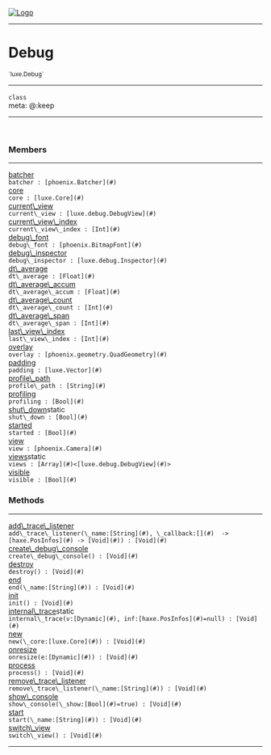 
[![Logo](../../images/logo.png)](../../api/index.html)

---



<h1>Debug</h1>
<small>`luxe.Debug`</small>



---

`class`
<span class="meta">
<br/>meta: @:keep
</span>


---


&nbsp;
&nbsp;






<h3>Members</h3> <hr/><span class="member apipage">
                <a name="batcher"><a class="lift" href="#batcher">batcher</a></a><div class="clear"></div>
                <code class="signature apipage">batcher : [phoenix.Batcher](#)</code><br/></span>
            <span class="small_desc_flat"></span><span class="member apipage">
                <a name="core"><a class="lift" href="#core">core</a></a><div class="clear"></div>
                <code class="signature apipage">core : [luxe.Core](#)</code><br/></span>
            <span class="small_desc_flat"></span><span class="member apipage">
                <a name="current_view"><a class="lift" href="#current_view">current\_view</a></a><div class="clear"></div>
                <code class="signature apipage">current\_view : [luxe.debug.DebugView](#)</code><br/></span>
            <span class="small_desc_flat"></span><span class="member apipage">
                <a name="current_view_index"><a class="lift" href="#current_view_index">current\_view\_index</a></a><div class="clear"></div>
                <code class="signature apipage">current\_view\_index : [Int](#)</code><br/></span>
            <span class="small_desc_flat"></span><span class="member apipage">
                <a name="debug_font"><a class="lift" href="#debug_font">debug\_font</a></a><div class="clear"></div>
                <code class="signature apipage">debug\_font : [phoenix.BitmapFont](#)</code><br/></span>
            <span class="small_desc_flat"></span><span class="member apipage">
                <a name="debug_inspector"><a class="lift" href="#debug_inspector">debug\_inspector</a></a><div class="clear"></div>
                <code class="signature apipage">debug\_inspector : [luxe.debug.Inspector](#)</code><br/></span>
            <span class="small_desc_flat"></span><span class="member apipage">
                <a name="dt_average"><a class="lift" href="#dt_average">dt\_average</a></a><div class="clear"></div>
                <code class="signature apipage">dt\_average : [Float](#)</code><br/></span>
            <span class="small_desc_flat"></span><span class="member apipage">
                <a name="dt_average_accum"><a class="lift" href="#dt_average_accum">dt\_average\_accum</a></a><div class="clear"></div>
                <code class="signature apipage">dt\_average\_accum : [Float](#)</code><br/></span>
            <span class="small_desc_flat"></span><span class="member apipage">
                <a name="dt_average_count"><a class="lift" href="#dt_average_count">dt\_average\_count</a></a><div class="clear"></div>
                <code class="signature apipage">dt\_average\_count : [Int](#)</code><br/></span>
            <span class="small_desc_flat"></span><span class="member apipage">
                <a name="dt_average_span"><a class="lift" href="#dt_average_span">dt\_average\_span</a></a><div class="clear"></div>
                <code class="signature apipage">dt\_average\_span : [Int](#)</code><br/></span>
            <span class="small_desc_flat"></span><span class="member apipage">
                <a name="last_view_index"><a class="lift" href="#last_view_index">last\_view\_index</a></a><div class="clear"></div>
                <code class="signature apipage">last\_view\_index : [Int](#)</code><br/></span>
            <span class="small_desc_flat"></span><span class="member apipage">
                <a name="overlay"><a class="lift" href="#overlay">overlay</a></a><div class="clear"></div>
                <code class="signature apipage">overlay : [phoenix.geometry.QuadGeometry](#)</code><br/></span>
            <span class="small_desc_flat"></span><span class="member apipage">
                <a name="padding"><a class="lift" href="#padding">padding</a></a><div class="clear"></div>
                <code class="signature apipage">padding : [luxe.Vector](#)</code><br/></span>
            <span class="small_desc_flat"></span><span class="member apipage">
                <a name="profile_path"><a class="lift" href="#profile_path">profile\_path</a></a><div class="clear"></div>
                <code class="signature apipage">profile\_path : [String](#)</code><br/></span>
            <span class="small_desc_flat"></span><span class="member apipage">
                <a name="profiling"><a class="lift" href="#profiling">profiling</a></a><div class="clear"></div>
                <code class="signature apipage">profiling : [Bool](#)</code><br/></span>
            <span class="small_desc_flat"></span><span class="member apipage">
                <a name="shut_down"><a class="lift" href="#shut_down">shut\_down</a></a><span class="inline-block static">static</span><div class="clear"></div>
                <code class="signature apipage">shut\_down : [Bool](#)</code><br/></span>
            <span class="small_desc_flat"></span><span class="member apipage">
                <a name="started"><a class="lift" href="#started">started</a></a><div class="clear"></div>
                <code class="signature apipage">started : [Bool](#)</code><br/></span>
            <span class="small_desc_flat"></span><span class="member apipage">
                <a name="view"><a class="lift" href="#view">view</a></a><div class="clear"></div>
                <code class="signature apipage">view : [phoenix.Camera](#)</code><br/></span>
            <span class="small_desc_flat"></span><span class="member apipage">
                <a name="views"><a class="lift" href="#views">views</a></a><span class="inline-block static">static</span><div class="clear"></div>
                <code class="signature apipage">views : [Array](#)&lt;[luxe.debug.DebugView](#)&gt;</code><br/></span>
            <span class="small_desc_flat"></span><span class="member apipage">
                <a name="visible"><a class="lift" href="#visible">visible</a></a><div class="clear"></div>
                <code class="signature apipage">visible : [Bool](#)</code><br/></span>
            <span class="small_desc_flat"></span>





<h3>Methods</h3> <hr/><span class="method apipage">
            <a name="add_trace_listener"><a class="lift" href="#add_trace_listener">add\_trace\_listener</a></a><div class="clear"></div>
            <code class="signature apipage">add\_trace\_listener(\_name:[String](#)<span></span>, \_callback:[](#)&nbsp; -&gt; [haxe.PosInfos](#)&nbsp;-&gt; [Void](#)<span></span>) : [Void](#)</code><br/><span class="small_desc_flat"></span>
        </span>
    <span class="method apipage">
            <a name="create_debug_console"><a class="lift" href="#create_debug_console">create\_debug\_console</a></a><div class="clear"></div>
            <code class="signature apipage">create\_debug\_console() : [Void](#)</code><br/><span class="small_desc_flat"></span>
        </span>
    <span class="method apipage">
            <a name="destroy"><a class="lift" href="#destroy">destroy</a></a><div class="clear"></div>
            <code class="signature apipage">destroy() : [Void](#)</code><br/><span class="small_desc_flat"></span>
        </span>
    <span class="method apipage">
            <a name="end"><a class="lift" href="#end">end</a></a><div class="clear"></div>
            <code class="signature apipage">end(\_name:[String](#)<span></span>) : [Void](#)</code><br/><span class="small_desc_flat"></span>
        </span>
    <span class="method apipage">
            <a name="init"><a class="lift" href="#init">init</a></a><div class="clear"></div>
            <code class="signature apipage">init() : [Void](#)</code><br/><span class="small_desc_flat"></span>
        </span>
    <span class="method apipage">
            <a name="internal_trace"><a class="lift" href="#internal_trace">internal\_trace</a></a><span class="inline-block static">static</span><div class="clear"></div>
            <code class="signature apipage">internal\_trace(v:[Dynamic](#)<span></span>, inf:[haxe.PosInfos](#)<span>=null</span>) : [Void](#)</code><br/><span class="small_desc_flat"></span>
        </span>
    <span class="method apipage">
            <a name="new"><a class="lift" href="#new">new</a></a><div class="clear"></div>
            <code class="signature apipage">new(\_core:[luxe.Core](#)<span></span>) : [Void](#)</code><br/><span class="small_desc_flat"></span>
        </span>
    <span class="method apipage">
            <a name="onresize"><a class="lift" href="#onresize">onresize</a></a><div class="clear"></div>
            <code class="signature apipage">onresize(e:[Dynamic](#)<span></span>) : [Void](#)</code><br/><span class="small_desc_flat"></span>
        </span>
    <span class="method apipage">
            <a name="process"><a class="lift" href="#process">process</a></a><div class="clear"></div>
            <code class="signature apipage">process() : [Void](#)</code><br/><span class="small_desc_flat"></span>
        </span>
    <span class="method apipage">
            <a name="remove_trace_listener"><a class="lift" href="#remove_trace_listener">remove\_trace\_listener</a></a><div class="clear"></div>
            <code class="signature apipage">remove\_trace\_listener(\_name:[String](#)<span></span>) : [Void](#)</code><br/><span class="small_desc_flat"></span>
        </span>
    <span class="method apipage">
            <a name="show_console"><a class="lift" href="#show_console">show\_console</a></a><div class="clear"></div>
            <code class="signature apipage">show\_console(\_show:[Bool](#)<span>=true</span>) : [Void](#)</code><br/><span class="small_desc_flat"></span>
        </span>
    <span class="method apipage">
            <a name="start"><a class="lift" href="#start">start</a></a><div class="clear"></div>
            <code class="signature apipage">start(\_name:[String](#)<span></span>) : [Void](#)</code><br/><span class="small_desc_flat"></span>
        </span>
    <span class="method apipage">
            <a name="switch_view"><a class="lift" href="#switch_view">switch\_view</a></a><div class="clear"></div>
            <code class="signature apipage">switch\_view() : [Void](#)</code><br/><span class="small_desc_flat"></span>
        </span>
    






---

&nbsp;
&nbsp;
&nbsp;
&nbsp;